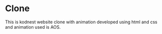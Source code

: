 # Clone

This is kodnest website clone with animation
developed using html and css and animation used is AOS.
